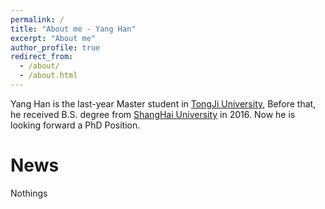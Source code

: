```yaml
---
permalink: /
title: "About me - Yang Han"
excerpt: "About me"
author_profile: true
redirect_from: 
  - /about/
  - /about.html
---
```


Yang Han is the last-year Master student in [TongJi University](https://www.tongji.edu.cn/), Before that, he received B.S. degree from [ShangHai University](http://www.shu.edu.cn/) in 2016. Now he is looking forward a PhD Position.

News
======

Nothings
